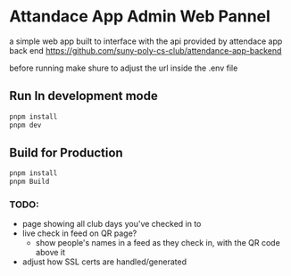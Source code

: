 # Attandace App Admin Web Pannel
a simple web app built to interface with the api provided by attendace app back end https://github.com/suny-poly-cs-club/attendance-app-backend

before running make shure to adjust the url inside the .env file

## Run In development mode
```sh
pnpm install
pnpm dev
```

## Build for Production
```sh
pnpm install
pnpm Build
```
### TODO:
- page showing all club days you've checked in to
- live check in feed on QR page?
  - show people's names in a feed as they check in, with the QR code above it
- adjust how SSL certs are handled/generated
